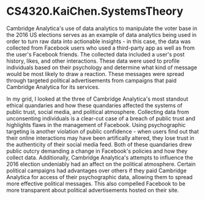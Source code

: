 # CS4320.KaiChen.SystemsTheory

Cambridge Analytica's use of data analytics to manipulate the voter base in the 2016 US elections serves as an example of data analytics being used in order to turn raw data into actionable insights - in this case, the data was collected from Facebook users who used a third-party app as well as from the user's Facebook friends. The collected data included a user's post history, likes, and other interactions. These data were used to profile individuals based on their psychology and determine what kind of message would be most likely to draw a reaction. These messages were spread through targeted political advertisements from campaigns that paid Cambridge Analytica for its services.


In my grid, I looked at the three of Cambridge Analytica's most standout ethical quandaries and how these quandaries affected the systems of public trust, social media, and political atmosphere. Collecting data from unconsenting individuals is a clear-cut case of a breach of public trust and highlights flaws in the management of Facebook. Using psychographic targeting is another violation of public confidence - when users find out that their online interactions may have been artifically altered, they lose trust in the authenticity of their social media feed. Both of these quandaries drew public outcry demanding a change in Facebook's policies and how they collect data. Additionally, Cambridge Analytica's attempts to influence the 2016 election undeniably had an affect on the political atmosphere. Certain political campaigns had advantages over others if they paid Cambridge Analytica for access of their psychographic data, allowing them to spread more effective political messages. This also compelled Facebook to be more transparent about political advertisements hosted on their site.

